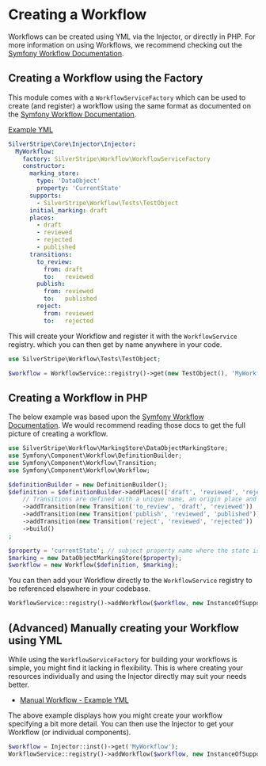 # Creating a Workflow

Workflows can be created using YML via the Injector, or directly in PHP. For more information on using Workflows, we recommend checking out the [Symfony Workflow Documentation](https://symfony.com/doc/current/workflow.html).

## Creating a Workflow using the Factory

This module comes with a `WorkflowServiceFactory` which can be used to create (and register) a workflow using the same format as documented on the [Symfony Workflow Documentation](https://symfony.com/doc/current/workflow.html).

[Example YML](./examples/workflow.yml)
```yaml
SilverStripe\Core\Injector\Injector:
  MyWorkflow:
    factory: SilverStripe\Workflow\WorkflowServiceFactory
    constructor:
      marking_store:
        type: 'DataObject'
        property: 'CurrentState'
      supports:
        - SilverStripe\Workflow\Tests\TestObject
      initial_marking: draft
      places:
        - draft
        - reviewed
        - rejected
        - published
      transitions:
        to_review:
          from: draft
          to:   reviewed
        publish:
          from: reviewed
          to:   published
        reject:
          from: reviewed
          to:   rejected
```

This will create your Workflow and register it with the `WorkflowService` registry. which you can then get by name anywhere in your code.

```php
use SilverStripe\Workflow\Tests\TestObject;

$workflow = WorkflowService::registry()->get(new TestObject(), 'MyWorkflow');
```

## Creating a Workflow in PHP

The below example was based upon the [Symfony Workflow Documentation](https://symfony.com/doc/current/workflow.html). We would recommend reading those docs to get the full picture of creating a workflow.

```php
use SilverStripe\Workflow\MarkingStore\DataObjectMarkingStore;
use Symfony\Component\Workflow\DefinitionBuilder;
use Symfony\Component\Workflow\Transition;
use Symfony\Component\Workflow\Workflow;

$definitionBuilder = new DefinitionBuilder();
$definition = $definitionBuilder->addPlaces(['draft', 'reviewed', 'rejected', 'published'])
    // Transitions are defined with a unique name, an origin place and a destination place
    ->addTransition(new Transition('to_review', 'draft', 'reviewed'))
    ->addTransition(new Transition('publish', 'reviewed', 'published'))
    ->addTransition(new Transition('reject', 'reviewed', 'rejected'))
    ->build()
;

$property = 'currentState'; // subject property name where the state is stored
$marking = new DataObjectMarkingStore($property);
$workflow = new Workflow($definition, $marking);
```

You can then add your Workflow directly to the `WorkflowService` registry to be referenced elsewhere in your codebase.

```php
WorkflowService::registry()->addWorkflow($workflow, new InstanceOfSupportStrategy(BlogPost::class));
```

## (Advanced) Manually creating your Workflow using YML

While using the `WorkflowServiceFactory` for building your workflows is simple, you might find it lacking in flexibility. This is where creating your resources individually and using the Injector directly may suit your needs better.

- [Manual Workflow - Example YML](./examples/manual-workflow.yml)

The above example displays how you might create your workflow specifying a bit more detail. You can then use the Injector to get your Workflow (or individual components).

```php
$workflow = Injector::inst()->get('MyWorkflow');
WorkflowService::registry()->addWorkflow($workflow, new InstanceOfSupportStrategy(BlogPost::class));
```